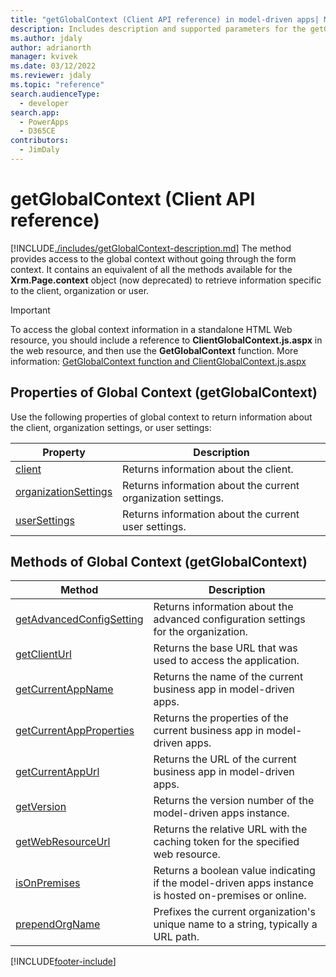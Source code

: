 ```yaml
---
title: "getGlobalContext (Client API reference) in model-driven apps| MicrosoftDocs"
description: Includes description and supported parameters for the getGlobalContext method.
ms.author: jdaly
author: adrianorth
manager: kvivek
ms.date: 03/12/2022
ms.reviewer: jdaly
ms.topic: "reference"
search.audienceType: 
  - developer
search.app: 
  - PowerApps
  - D365CE
contributors:
  - JimDaly
---
```

# getGlobalContext (Client API reference)



[!INCLUDE[./includes/getGlobalContext-description.md](./includes/getGlobalContext-description.md)]
The method provides access to the global context without going through the form context. It contains an equivalent of all the methods available for the **Xrm.Page.context** object (now deprecated) to retrieve information specific to the client, organization or user.

> [!IMPORTANT]
> To access the global context information in a standalone HTML Web resource, you should include a reference to **ClientGlobalContext.js.aspx** in the web resource, and then use the **GetGlobalContext** function. More information: [GetGlobalContext function and ClientGlobalContext.js.aspx](../GetGlobalContext-ClientGlobalContext.js.aspx.md) 

## Properties of Global Context (getGlobalContext)

Use the following properties of global context to return information about the client, organization settings, or user settings:

|Property |Description | 
|---|---|
|[client](getGlobalContext/client.md) | Returns information about the client.|
|[organizationSettings](getGlobalContext/organizationSettings.md) | Returns information about the current organization settings.|
|[userSettings](getGlobalContext/userSettings.md) | Returns information about the current user settings.|


## Methods of Global Context (getGlobalContext)

|Method |Description |
|---|---|
|[getAdvancedConfigSetting](getGlobalContext/getAdvancedConfigSetting.md) |Returns information about the advanced configuration settings for the organization.|
|[getClientUrl](getGlobalContext/getClientUrl.md) |Returns the base URL that was used to access the application.|
|[getCurrentAppName](getGlobalContext/getCurrentAppName.md) |Returns the name of the current business app in model-driven apps.|
|[getCurrentAppProperties](getGlobalContext/getCurrentAppProperties.md) |Returns the properties of the current business app in model-driven apps.|
|[getCurrentAppUrl](getGlobalContext/getCurrentAppUrl.md) |Returns the URL of the current business app in model-driven apps.|
|[getVersion](getGlobalContext/getVersion.md) |Returns the version number of the model-driven apps instance.|
|[getWebResourceUrl](getGlobalContext/getWebResourceUrl.md) |Returns the relative URL with the caching token for the specified web resource.|
|[isOnPremises](getGlobalContext/isOnPremises.md) |Returns a boolean value indicating if the model-driven apps instance is hosted on-premises or online.|
|[prependOrgName](getGlobalContext/prependOrgName.md) |Prefixes the current organization's unique name to a string, typically a URL path.|




 





[!INCLUDE[footer-include](../../../../../includes/footer-banner.md)]